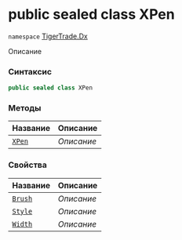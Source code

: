 
# public sealed class XPen
`namespace` [TigerTrade.Dx](../TigerTrade.Dx.md)



Описание

### Синтаксис
```csharp
public sealed class XPen
```


### Методы
| Название | Описание |
| --- | --- |
| [`XPen`](./XPen.cs/Методы/XPen.md) | *Описание* |

### Свойства
| Название | Описание |
| --- | --- |
| [`Brush`](./XPen.cs/Свойства/Brush.md) | *Описание* |
| [`Style`](./XPen.cs/Свойства/Style.md) | *Описание* |
| [`Width`](./XPen.cs/Свойства/Width.md) | *Описание* |



